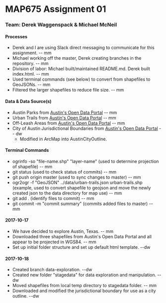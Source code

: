 # MAP675 Assignment 01
### Team: Derek Waggenspack & Michael McNeil

#### Processes
* Derek and I are using Slack direct messaging to communicate for this assignment. -- mm
* Michael working off the master, Derek creating branches in the repository. -- mm
* Division of labor: Michael built/maintained README.md. Derek built index.html. -- mm
* Used terminal commands (see below) to convert from shapefiles to GeoJSONs. -- mm
* Filtered the larger shapefiles to reduce file size. -- mm

#### Data & Data Source(s)
* Austin Parks from [Austin's Open Data Portal](https://data.austintexas.gov/) -- mm
* Urban Trails from [Austin's Open Data Portal](https://data.austintexas.gov/) -- mm
* Off-Leash Areas from [Austin's Open Data Portal](https://data.austintexas.gov/) -- mm
* City of Austin Jurisdictional Boundaries from [Austin's Open Data Portal](https://data.austintexas.gov/) -- dw
  * Modified in ArcMap into AustinCityOutline.

#### Terminal Commands
* ogrinfo -so "file-name.shp" "layer-name" (used to determine projection of shapefile) -- mm
* git status (used to check status of commits) -- mm
* git push origin master (used to sync changes to master) -- mm
* ogr2ogr -f "GeoJSON" ../data/urban-trails.json urban-trails.shp (example, used to convert shapefile to geojson and move the newly created json to the data directory for map use) -- mm
* git add . (identify files to commit) -- mm
* git commit -m "commit summary" (commits added files to master) -- mm

#### 2017-10-17
* We have decided to explore Austin, Texas. -- mm
* Downloaded three shapefiles from Austin's Open Data Portal and all appear to be projected in WGS84. -- mm
* Set up initial folder structure and set up default html template. --dw

#### 2017-10-18
* Created branch data-exploration. --dw
* Created new folder "stagedata" for data exploration and manipulation. -- dw
* Moved shapefiles from local temp directory to stagedata folder. -- mm
* Downloaded and modified the jurisdictional boundary for use as a city outline. --dw
